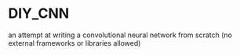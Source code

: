 # DIY_CNN
an attempt at writing a convolutional neural network from scratch (no external frameworks or libraries allowed)
